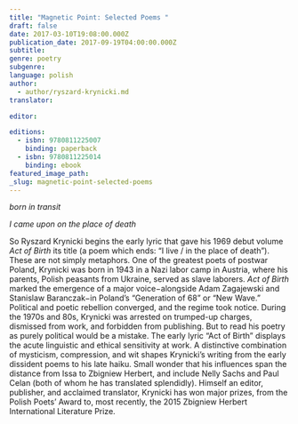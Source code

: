 ```yaml
---
title: "Magnetic Point: Selected Poems "
draft: false
date: 2017-03-10T19:08:00.000Z
publication_date: 2017-09-19T04:00:00.000Z
subtitle:
genre: poetry
subgenre:
language: polish
author:
  - author/ryszard-krynicki.md
translator:

editor:

editions:
  - isbn: 9780811225007
    binding: paperback
  - isbn: 9780811225014
    binding: ebook
featured_image_path:
_slug: magnetic-point-selected-poems
---
```


_born in transit_

_I came upon on the place of death_

So Ryszard Krynicki begins the early lyric that gave his 1969 debut volume _Act of Birth_ its title (a poem which ends: “I live / in the place of death”). These are not simply metaphors. One of the greatest poets of postwar Poland, Krynicki was born in 1943 in a Nazi labor camp in Austria, where his parents, Polish peasants from Ukraine, served as slave laborers. _Act of Birth_ marked the emergence of a major voice−alongside Adam Zagajewski and Stanislaw Baranczak−in Poland’s “Generation of 68” or “New Wave.” Political and poetic rebellion converged, and the regime took notice. During the 1970s and 80s, Krynicki was arrested on trumped-up charges, dismissed from work, and forbidden from publishing. But to read his poetry as purely political would be a mistake. The early lyric “Act of Birth” displays the acute linguistic and ethical sensitivity at work. A distinctive combination of mysticism, compression, and wit shapes Krynicki’s writing from the early dissident poems to his late haiku. Small wonder that his influences span the distance from Issa to Zbigniew Herbert, and include Nelly Sachs and Paul Celan (both of whom he has translated splendidly). Himself an editor, publisher, and acclaimed translator, Krynicki has won major prizes, from the Polish Poets’ Award to, most recently, the 2015 Zbigniew Herbert International Literature Prize.

